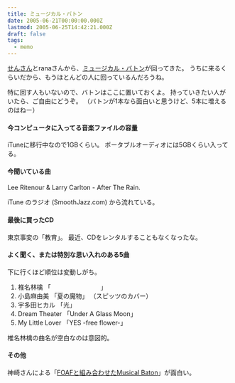 ```yaml
---
title: ミュージカル・バトン
date: 2005-06-21T00:00:00.000Z
lastmod: 2005-06-25T14:42:21.000Z
draft: false
tags:
  - memo
---
```


[せんさん](http://sarcasm.xrea.jp/td/?date=20050619#p02)とranaさんから、[ミュージカル・バトン](http://d.hatena.ne.jp/keyword/Musical%20Baton)が回ってきた。 うちに来るくらいだから、もうほとんどの人に回っているんだろうね。

特に回す人もいないので、バトンはここに置いておくよ。 持っていきたい人がいたら、ご自由にどうぞ。 （バトンが1本なら面白いと思うけど、5本に増えるのはねー）

#### 今コンピュータに入ってる音楽ファイルの容量

iTuneに移行中なので1GBくらい。 ポータブルオーディオには5GBくらい入ってる。

#### 今聞いている曲

Lee Ritenour & Larry Carlton - After The Rain.

iTune のラジオ (SmoothJazz.com) から流れている。

#### 最後に買ったCD

東京事変の「教育」。 最近、CDをレンタルすることもなくなったな。

#### よく聞く、または特別な思い入れのある5曲

下に行くほど順位は変動しがち。

1. 椎名林檎 「　　　　　　　　」
2. 小島麻由美 「夏の魔物」 （スピッツのカバー）
3. 宇多田ヒカル 「光」
4. Dream Theater 「Under A Glass Moon」
5. My Little Lover 「YES -free flower-」

椎名林檎の曲名が空白なのは意図的。

#### その他

神崎さんによる「[FOAFと組み合わせたMusical Baton](http://www.kanzaki.com/memo/#item2005-06-18-1)」が面白い。
